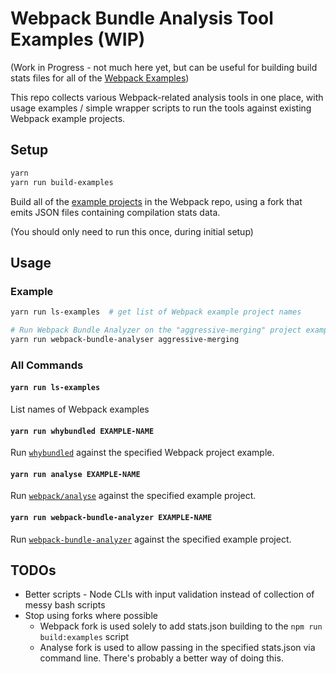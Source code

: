 Webpack Bundle Analysis Tool Examples (WIP)
===========================================

(Work in Progress - not much here yet, but can be useful for building build stats files for all
of the [Webpack Examples](https://github.com/webpack/webpack/tree/master/examples))

This repo collects various Webpack-related analysis tools in one place, with
usage examples / simple wrapper scripts to run the tools against existing Webpack
example projects.

## Setup

```sh
yarn
yarn run build-examples
```

Build all of the [example projects](https://github.com/webpack/webpack/tree/master/examples)
in the Webpack repo, using a fork that emits JSON files containing compilation stats data.

(You should only need to run this once, during initial setup)

## Usage

### Example

```sh
yarn run ls-examples  # get list of Webpack example project names
```

```sh
# Run Webpack Bundle Analyzer on the "aggressive-merging" project example:
yarn run webpack-bundle-analyser aggressive-merging
```

### All Commands

#### `yarn run ls-examples`

List names of Webpack examples

#### `yarn run whybundled EXAMPLE-NAME`

Run [`whybundled`](https://www.npmjs.com/package/whybundled) against the specified Webpack project example.

#### `yarn run analyse EXAMPLE-NAME`

Run [`webpack/analyse`](https://github.com/webpack/analyse) against the specified example project.

#### `yarn run webpack-bundle-analyzer EXAMPLE-NAME`

Run [`webpack-bundle-analyzer`](https://github.com/webpack-contrib/webpack-bundle-analyzer) against the
specified example project.

## TODOs

- Better scripts - Node CLIs with input validation instead of collection of messy bash scripts
- Stop using forks where possible
    - Webpack fork is used solely to add stats.json building to the `npm run build:examples` script
    - Analyse fork is used to allow passing in the specified stats.json via command line. There's
        probably a better way of doing this.
